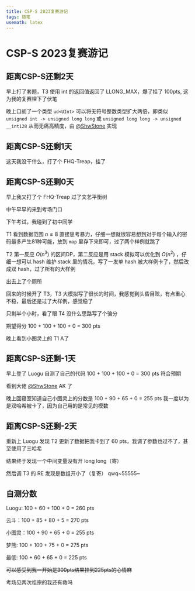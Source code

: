 ```yaml
---
title: CSP-S 2023复赛游记
tags: 随笔
usemath: latex
---
```

# CSP-S 2023复赛游记

## 距离CSP-S还剩2天

早上打了套题，T3 使用 int 的返回值返回了 LLONG_MAX，爆了挂了 100pts, 这为我的复赛埋下了伏笔

晚上口胡了一个类型 `ud<UInt>` 可以将无符号整数类型扩大两倍，即类似 `unsigned int -> unsigned long long` 或 `unsigned long long -> unsigned __int128` 从而无痛高精度，由 [@ShwStone](https://www.luogu.com.cn/user/491204) 实现

## 距离CSP-S还剩1天

这天我没干什么，打了个 FHQ-Treap，挂了

## 距离CSP-S还剩0天

早上我又打了个 FHQ-Treap 过了文艺平衡树

中午早早的来到考场门口

下午考试，我碰到了初中同学

T1 看到数据范围 $n\le 8$ 直接思考暴力，仔细一想就很容易想到对于每个输入的密码最多产生81种可能，放到 `map` 里存下来即可，过了两个样例就跳了

T2 第一反应 $O(n^3)$ 的区间DP，第二反应是用 stack 模拟可以优化到 $O(n^2)$ ，仔细一想可以 hash 维护 stack 里的情况，写了一发单 hash 被大样例卡了，然后改成双 hash，过了所有的大样例

出去上了个厕所

回来的时候开了 T3，T3 大模拟写了很长的时间，我感觉到头昏目眩，有点重心不稳，最后还是过了大样例，感觉稳了

只剩半个小时，看了眼 T4 没什么思路写了个骗分

期望得分 100 + 100 + 100 + 0 = 300 pts

晚上看到小图灵上的 T1 A了

## 距离CSP-S还剩-1天

早上登了 Luogu 自测了自己的代码 100 + 100 + 100 + 0 = 300 pts 符合预期

看到大佬 [@ShwStone](https://www.luogu.com.cn/user/491204) AK 了

晚上回寝室知道自己小图灵上的分数是 100 + 90 + 65 + 0 = 255 pts 我一度以为是双哈希被卡了，因为自己用的是常见的模数

## 距离CSP-S还剩-2天

重新上 Luogu 发现 T2 更新了数据把我卡到了 60 pts，我调了参数也过不了，甚至使用了三哈希

结果终于发现一个中间变量没有开 long long（寄）

然后调 T3 的 RE 发现是数组开小了（复寄） qwq~55555~

## 自测分数

Luogu: 100 + 60 + 100 + 0 = 260 pts

云斗：100 + 85 + 80 + 5 = 270 pts

小图灵：100 + 90 + 65 + 0 = 255 pts

梦熊: 100 + 100 + 75 + 0 = 275 pts

最低: 100 + 60 + 65 + 0 = 225 pts

~~可以感受到我一开始是300pts结果挂到225pts的心情麻~~

考场见两次祖宗的我还有救吗
